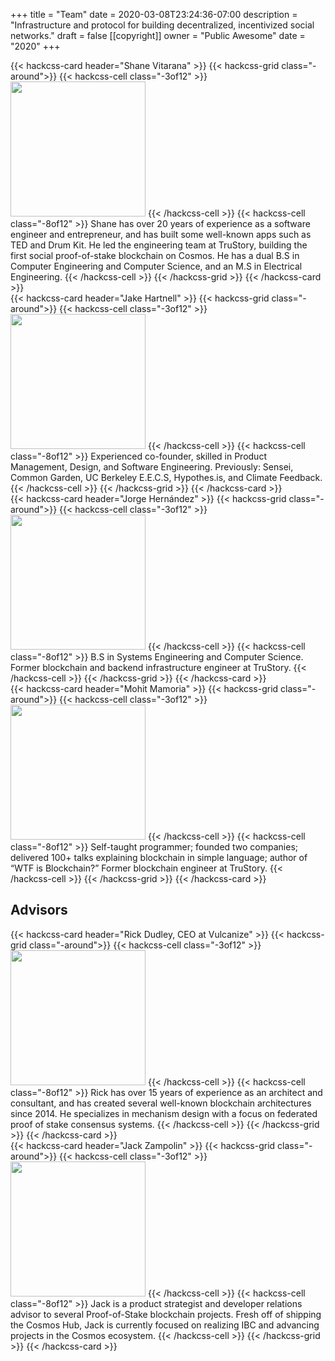 +++
title = "Team"
date = 2020-03-08T23:24:36-07:00
description = "Infrastructure and protocol for building decentralized, incentivized social networks."
draft = false
[[copyright]]
  owner = "Public Awesome"
  date = "2020"
+++

{{< hackcss-card header="Shane Vitarana" >}}
  {{< hackcss-grid class="-around">}}
    {{< hackcss-cell class="-3of12" >}}
      <img class="center" src="/shane.png" width="216" />
    {{< /hackcss-cell >}}
    {{< hackcss-cell class="-8of12" >}}
      Shane has over 20 years of experience as a software engineer and entrepreneur, and has built some well-known apps such as TED and Drum Kit. He led the engineering team at TruStory, building the first social proof-of-stake blockchain on Cosmos. He has a dual B.S in Computer Engineering and Computer Science, and an M.S in Electrical Engineering.
    {{< /hackcss-cell >}}
  {{< /hackcss-grid >}}
{{< /hackcss-card >}}
<br />
{{< hackcss-card header="Jake Hartnell" >}}
  {{< hackcss-grid class="-around">}}
    {{< hackcss-cell class="-3of12" >}}
      <img class="center" src="/jake.png" width="216" />
    {{< /hackcss-cell >}}
    {{< hackcss-cell class="-8of12" >}}
      Experienced co-founder, skilled in Product Management, Design, and Software Engineering. Previously: Sensei, Common Garden, UC Berkeley E.E.C.S, Hypothes.is, and Climate Feedback.
    {{< /hackcss-cell >}}
  {{< /hackcss-grid >}}
{{< /hackcss-card >}}
<br />
{{< hackcss-card header="Jorge Hernández" >}}
  {{< hackcss-grid class="-around">}}
    {{< hackcss-cell class="-3of12" >}}
      <img class="center" src="/jorge.jpg" width="216" />
    {{< /hackcss-cell >}}
    {{< hackcss-cell class="-8of12" >}}
      B.S in Systems Engineering and Computer Science. Former blockchain and backend infrastructure engineer at TruStory.
    {{< /hackcss-cell >}}
  {{< /hackcss-grid >}}
{{< /hackcss-card >}}
<br />
{{< hackcss-card header="Mohit Mamoria" >}}
  {{< hackcss-grid class="-around">}}
    {{< hackcss-cell class="-3of12" >}}
      <img class="center" src="/mohit.png" width="216" />
    {{< /hackcss-cell >}}
    {{< hackcss-cell class="-8of12" >}}
      Self-taught programmer; founded two companies; delivered 100+ talks explaining blockchain in simple language; author of “WTF is Blockchain?” Former blockchain engineer at TruStory.
    {{< /hackcss-cell >}}
  {{< /hackcss-grid >}}
{{< /hackcss-card >}}
<br />

## Advisors

{{< hackcss-card header="Rick Dudley, CEO at Vulcanize" >}}
  {{< hackcss-grid class="-around">}}
    {{< hackcss-cell class="-3of12" >}}
      <img class="center" src="/rick.png" width="216" />
    {{< /hackcss-cell >}}
    {{< hackcss-cell class="-8of12" >}}
      Rick has over 15 years of experience as an architect and consultant, and has created several well-known blockchain architectures since 2014. He specializes in mechanism design with a focus on federated proof of stake consensus systems. 
    {{< /hackcss-cell >}}
  {{< /hackcss-grid >}}
{{< /hackcss-card >}}
<br />
{{< hackcss-card header="Jack Zampolin" >}}
  {{< hackcss-grid class="-around">}}
    {{< hackcss-cell class="-3of12" >}}
      <img class="center" src="/jack.png" width="216" />
    {{< /hackcss-cell >}}
    {{< hackcss-cell class="-8of12" >}}
      Jack is a product strategist and developer relations advisor to several Proof-of-Stake blockchain projects. Fresh off of shipping the Cosmos Hub, Jack is currently focused on realizing IBC and advancing projects in the Cosmos ecosystem.
    {{< /hackcss-cell >}}
  {{< /hackcss-grid >}}
{{< /hackcss-card >}}
